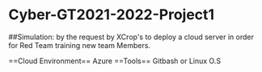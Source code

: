 # Cyber-GT2021-2022-Project1

##Simulation: by the request by XCrop's to deploy a cloud server in order for Red Team training new team Members. 

==Cloud Environment== 
Azure 
==Tools==
Gitbash or Linux O.S
